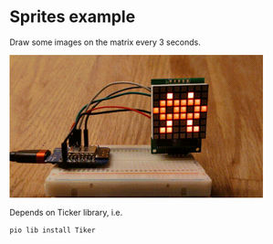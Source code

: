 # Sprites example
Draw some images on the matrix every 3 seconds.

<img alt="sprites animation" src="sprites.gif" height="250" />

Depends on Ticker library, i.e.
```sh
pio lib install Tiker
```
